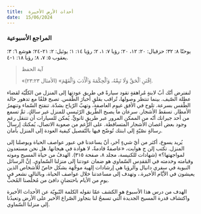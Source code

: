 ```yaml
---
title:  أحداث الأرض الأخيرة
date:  15/06/2024
---
```


### المراجع الأسبوعية
يوحنّا ٨: ٣٢؛  حزقيال: ٢٠: ١٢، ٢٠؛ رؤيا ٧: ١، ٢؛ رؤيا ١٤: ١؛ يوئيل: ٢: ٢١-٢٤؛ هوشع ٦: ٣؛ يعقوب ٥: ٧، ٨؛ رؤيا ١٨: ١-٤.

> <p>آية الحفظ</p>
> «اِقْتَنِ ٱلْحَقَّ وَلَا تَبِعْهُ، وَٱلْحِكْمَةَ وَٱلْأَدَبَ وَٱلْفَهْمَ» (الأمثال ٢٣:٢٣).

لنفترض أنّك أبٌ لابنةٍ مُراهقةٍ تقود سيارةً في طريق عودتها إلى المنزل من الكلّيّة لقضاء عطلة الصّيف. بينما تنتظر وصولها، تُراقب بقلقٍ أخبارَ الطّقس. تصبح قلقًا مع تدهور حالة الطّقس بسرعة. تلوح في الأفق غيوم العاصفة، وتهبّ الرّياح بشدّة. تنفتح السّماء وتنهمرُ الأمطار. تسقط الأشجار. سرعان ما يصبح الطّريق الرّئيسي للمنزل غير سالكٍ. ثمَّ تسمع من أحد جيرانك أنّه من الممكنِ المرور عبر طريقٍ ثانويٍّ. يُمكن للسيارات أن تتنقل رغم وجود بعض أغصان الأشجار المتساقطة. على الرّغم من صعوبة الاتصال، يُمكنك إرسالُ رسالةٍ نصّيّةٍ إلى ابنتك تُوضّح فيها بالتّفصيل كيفية العودة إلى المنزل بأمان.

يُريد يسوع، أكثر من أيّ شيءٍ آخر، أنّ يساعدنا في عبور عواصف الحياة ويوصلنا إلى المنزل. تكتب إلن ج هوايت، «عاصفةٌ قادمةٌ، لا هوادة في هيجانها. هل نحن مستعدون لمواجهتها؟» (شهادات للكنيسة، مجلد ٨، صفحة ٣١٥). الهدفُ من حياة المسيح وموته وقيامته وخدمته في المَقدِس السّماوي هو ضمان عودتنا إلى منزلنا السّماوي.  إنَّ الرسائل النبوية في سفري دانيال والرؤيا هي إرشادات إلهية موجَّهة بشكل خاصّ للأشخاص الذين يعيشون في الأيَّام الأخيرة.، وتهدف إلى مساعدتنا خلال عواصف الحياة، وبالتالي نشعر في يومٍ من الأيام باحتضانٍ دافئ من مُخلِّصنا المُحبٍّ.

الهدف من درس هذا الأسبوع هو الكشف عمّا تقوله الكلمة النّبويّة عن الأحداث الأخيرة واكتشاف قدرة المسيح الجديدة الّتي تسمحُ لنا بتجاوز الصّراع الأخير على الأرض وتعيدُنا إلى منزلنا السّماوي.